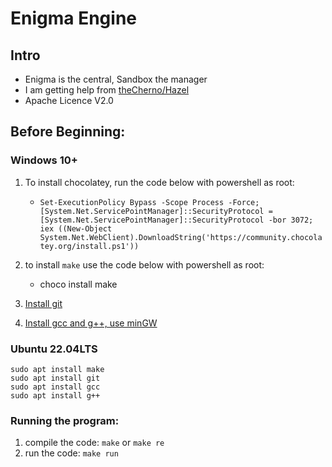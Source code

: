 # Enigma Engine
## Intro
- Enigma is the central, Sandbox the manager
- I am getting help from [theCherno/Hazel](https://github.com/TheCherno/Hazel)
- Apache Licence V2.0

## Before Beginning:
### Windows 10+
1) To install chocolatey, run the code below with powershell as root:
    - `Set-ExecutionPolicy Bypass -Scope Process -Force; [System.Net.ServicePointManager]::SecurityProtocol = [System.Net.ServicePointManager]::SecurityProtocol -bor 3072; iex ((New-Object System.Net.WebClient).DownloadString('https://community.chocolatey.org/install.ps1'))`

2) to install `make` use the code below with powershell as root:
    - choco install make
3) [Install git](https://gitforwindows.org/)
4) [Install gcc and g++, use minGW](https://www.mingw-w64.org/)

### Ubuntu 22.04LTS
```
sudo apt install make
sudo apt install git
sudo apt install gcc
sudo apt install g++
```

### Running the program:

1) compile the code: `make` or `make re`
2) run the code: `make run`
